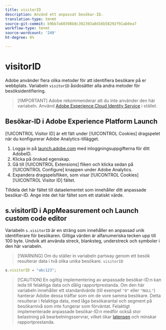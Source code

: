 ```yaml
---
title: visitorID
description: Använd ett anpassat besökar-ID.
translation-type: tm+mt
source-git-commit: b9bb7a60398b8c392393a8d16b58292f91ab0ea7
workflow-type: tm+mt
source-wordcount: '249'
ht-degree: 0%

---
```



# visitorID

Adobe använder flera olika metoder för att identifiera besökare på er webbplats. Variabeln `visitorID` åsidosätter alla andra metoder för besöksidentifiering.

>[!IMPORTANT] Adobe rekommenderar att du inte använder den här variabeln. Använd [Adobe Experience Cloud Identity Service](https://docs.adobe.com/content/help/en/id-service/using/home.html) i stället.

## Besökar-ID i Adobe Experience Platform Launch

[!UICONTROL Visitor ID] är ett fält under [!UICONTROL Cookies] dragspelet när du konfigurerar Adobe Analytics-tillägget.

1. Logga in på [launch.adobe.com](https://launch.adobe.com) med inloggningsuppgifterna för ditt AdobeID.
2. Klicka på önskad egenskap.
3. Gå till [!UICONTROL Extensions] fliken och klicka sedan på [!UICONTROL Configure] knappen under Adobe Analytics.
4. Expandera dragspelsfliken, som visar [!UICONTROL Cookies] [!UICONTROL Visitor ID] fältet.

Tilldela det här fältet till dataelementet som innehåller ditt anpassade besökar-ID. Ange inte det här fältet som ett statiskt värde.

## s.visitorID i AppMeasurement och Launch custom code editor

Variabeln `s.visitorID` är en sträng som innehåller en anpassad unik identifierare för besökaren. Giltiga värden är alfanumeriska tecken upp till 100 byte. Undvik att använda streck, blanksteg, understreck och symboler i den här variabeln.

>[!WARNING] Om du ställer in variabeln partway genom ett besök resulterar data i två olika unika besökare. `visitorID`

```js
s.visitorID = "abc123";
```

>[!CAUTION] En ogiltig implementering av anpassade besökar-ID:n kan leda till felaktiga data och dålig rapportprestanda. Om den här variabeln innehåller ett standardvärde (till exempel `"0"` eller `"NULL"`) hanterar Adobe dessa träffar som om de vore samma besökare. Detta resulterar i felaktiga data, med låga besökarantal och segment på besökarnivå som inte fungerar som förväntat. Felaktigt implementerade anpassade besökar-ID:n medför också stor belastning på bearbetningsservrar, vilket ökar [latensen](/help/technotes/latency.md) och minskar rapportprestanda.
